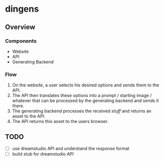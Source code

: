 # dingens

## Overview

### Components

- Website
- API
- Generating Backend

### Flow

1. On the website, a user selects his desired options and sends them to the API.
1. The API then translates these options into a prompt / starting image / whatever that can be processed by the generating backend and sends it there.
1. The generating backend processes the received *stuff* and returns an asset to the API.
1. The API returns this asset to the users browser.

## TODO

- [ ] use dreamstudio API and understand the response format
- [ ] build stub for dreamstudio API
